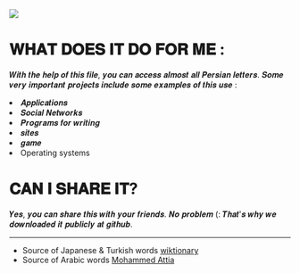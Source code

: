   <img src="https://skillicons.dev/icons?i=py,vscode"/> 
  

# 𝐖𝐇𝐀𝐓 𝐃𝐎𝐄𝐒 𝐈𝐓 𝐃𝐎 𝐅𝐎𝐑 𝐌𝐄 : 
𝑾𝒊𝒕𝒉 𝒕𝒉𝒆 𝒉𝒆𝒍𝒑 𝒐𝒇 𝒕𝒉𝒊𝒔 𝒇𝒊𝒍𝒆, 𝒚𝒐𝒖 𝒄𝒂𝒏 𝒂𝒄𝒄𝒆𝒔𝒔 𝒂𝒍𝒎𝒐𝒔𝒕 𝒂𝒍𝒍 𝑷𝒆𝒓𝒔𝒊𝒂𝒏 𝒍𝒆𝒕𝒕𝒆𝒓𝒔. 𝑺𝒐𝒎𝒆 𝒗𝒆𝒓𝒚 𝒊𝒎𝒑𝒐𝒓𝒕𝒂𝒏𝒕 𝒑𝒓𝒐𝒋𝒆𝒄𝒕𝒔 𝒊𝒏𝒄𝒍𝒖𝒅𝒆 𝒔𝒐𝒎𝒆 𝒆𝒙𝒂𝒎𝒑𝒍𝒆𝒔 𝒐𝒇 𝒕𝒉𝒊𝒔 𝒖𝒔𝒆 :
<li> 
  𝑨𝒑𝒑𝒍𝒊𝒄𝒂𝒕𝒊𝒐𝒏𝒔
</li> 
<li> 
  𝑺𝒐𝒄𝒊𝒂𝒍 𝑵𝒆𝒕𝒘𝒐𝒓𝒌𝒔
</li> 
<li> 
  𝑷𝒓𝒐𝒈𝒓𝒂𝒎𝒔 𝒇𝒐𝒓 𝒘𝒓𝒊𝒕𝒊𝒏𝒈
</li> 
<li> 
  𝒔𝒊𝒕𝒆𝒔
</li> 
<li> 𝒈𝒂𝒎𝒆  
<li> Operating systems  

# 𝐂𝐀𝐍 𝐈 𝐒𝐇𝐀𝐑𝐄 𝐈𝐓?  
𝒀𝒆𝒔, 𝒚𝒐𝒖 𝒄𝒂𝒏 𝒔𝒉𝒂𝒓𝒆 𝒕𝒉𝒊𝒔 𝒘𝒊𝒕𝒉 𝒚𝒐𝒖𝒓 𝒇𝒓𝒊𝒆𝒏𝒅𝒔. 𝑵𝒐 𝒑𝒓𝒐𝒃𝒍𝒆𝒎 (: 𝑻𝒉𝒂𝒕'𝒔 𝒘𝒉𝒚 𝒘𝒆 𝒅𝒐𝒘𝒏𝒍𝒐𝒂𝒅𝒆𝒅 𝒊𝒕 𝒑𝒖𝒃𝒍𝒊𝒄𝒍𝒚 𝒂𝒕 𝒈𝒊𝒕𝒉𝒖𝒃.


---
 - Source of Japanese & Turkish words  [wiktionary](https://en.wiktionary.org/) 
 - Source of Arabic words [Mohammed Attia](https://sourceforge.net/u/mohammedattia/profile/)
